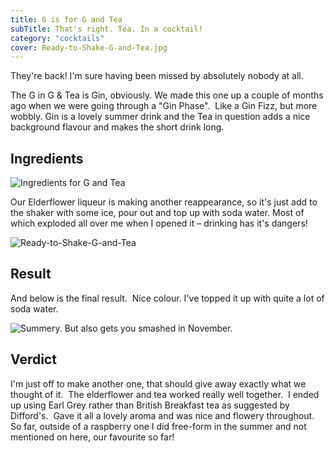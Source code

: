 ```yaml
---
title: G is for G and Tea
subTitle: That's right. Tea. In a cocktail!
category: "cocktails"
cover: Ready-to-Shake-G-and-Tea.jpg
---
```


They're back! I'm sure having been missed by absolutely nobody at all.

The G in G &amp; Tea is Gin, obviously. We made this one up a couple of months ago when we were going through a "Gin Phase".  Like a Gin Fizz, but more wobbly. Gin is a lovely summer drink and the Tea in question adds a nice background flavour and makes the short drink long.

## Ingredients

![Ingredients for G and Tea](/images/uploads/2013/11/Ingredients-for-G-and-Tea.jpg "Ingredients for G and Tea")

Our Elderflower liqueur is making another reappearance, so it's just add to the shaker with some ice, pour out and top up with soda water. Most of which exploded all over me when I opened it &#8211; drinking has it's dangers!

![Ready-to-Shake-G-and-Tea](/images/uploads/2013/11/Ready-to-Shake-G-and-Tea.jpg "Ready to Shake - G and Tea")

## Result

And below is the final result.  Nice colour. I've topped it up with quite a lot of soda water.

![Summery. But also gets you smashed in November.](/images/uploads/2013/11/Final-Result-G-and-Tea.jpg "Summery. But also gets you smashed in November.")

## Verdict

I'm just off to make another one, that should give away exactly what we thought of it.  The elderflower and tea worked really well together.  I ended up using Earl Grey rather than British Breakfast tea as suggested by Difford's.  Gave it all a lovely aroma and was nice and flowery throughout.  So far, outside of a raspberry one I did free-form in the summer and not mentioned on here, our favourite so far!

